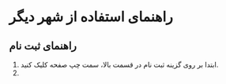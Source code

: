 <!-- TITLE: شهر دیگر -->
<!-- SUBTITLE: منابع و مستندات -->

# راهنمای استفاده از شهر دیگر
## راهنمای ثبت نام
1.  ابتدا بر روی گزینه ثبت نام در قسمت بالا، سمت چپ صفحه کلیک کنید.
2.  